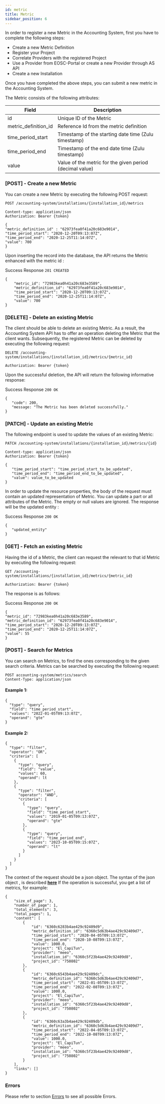 ```yaml
---
id: metric
title: Metric
sidebar_position: 6
---
```


In order to register a new Metric in the Accounting System, first you have to complete the following steps:

- Create a new Metric Definition
- Register your Project
- Correlate Providers with the registered Project
- Use a Provider from EOSC-Portal or create a new Provider through AS API
- Create a new Installation

Once you have completed the above steps, you can submit a new metric in the Accounting System.

The Metric consists of the following attributes:

| Field          	| Description   	                      | 
|------------------	|---------------------------------------- |
| id             	| Unique ID of the Metric             |
| metric_definition_id       	| Reference Id from the metric definition |
| time_period_start      	    | Timestamp of the starting date time (Zulu timestamp) |
| time_period_end      	|Timestamp of the end date time (Zulu timestamp)|
| value      	| Value of the metric for the given period (decimal value) |

### [POST] - Create a new Metric

You can create a new Metric by executing the following POST request:

```
POST /accounting-system/installations/{installation_id}/metrics

Content-type: application/json
Authorization: Bearer {token}

{
"metric_definition_id" : "62973fea0f41a20c683e9014",
"time_period_start": "2020-12-20T09:13:07Z",
"time_period_end": "2020-12-25T11:14:07Z",  
"value": 700
}
```

Upon inserting the record into the database, the API returns the Metric enhanced with the metric id :

Success Response `201 CREATED`

```
{
    "metric_id": "72983kea0h41a20c683e3589",
    "metric_definition_id": "62973fea0f41a20c683e9014",
    "time_period_start": "2020-12-20T09:13:07Z",
    "time_period_end": "2020-12-25T11:14:07Z",
    "value": 700
}
```


### [DELETE] - Delete an existing Metric

The client should be able to delete an existing Metric. As a result, the Accounting System API has to offer an operation deleting the Metric that the client wants.
Subsequently, the registered Metric can be deleted by executing the following request:

```
DELETE /accounting-system/installations/{installation_id}/metrics/{metric_id}

Authorization: Bearer {token}
```

Upon the successful deletion, the API will return the following informative response:

Success Response `200 OK`

```
{
   "code": 200,
   "message: "The Metric has been deleted successfully." 
}
```

### [PATCH] - Update an existing Metric

The following endpoint is used to update the values of an existing Metric:

```
PATCH /accounting-system/installations/{installation_id}/metrics/{id}

Content-type: application/json
Authorization: Bearer {token}

{
   "time_period_start": "time_period_start_to_be_updated",
   "time_period_end": "time_period_end_to_be_updated",
   "value": value_to_be_updated
}
```

In order to update the resource properties, the body of the request must contain an updated representation of Metric. You can update a part or all attributes of the Metric. The empty or null values are ignored.
The response will be the updated entity :

Success Response `200 OK`

```
{
   "updated_entity"
}
```

### [GET] - Fetch an existing Metric

Having the id of a Metric, the client can request the relevant to that id Metric by executing the following request:

```
GET /accounting-system/installations/{installation_id}/metrics/{metric_id}

Authorization: Bearer {token}
```

The response is as follows:

Success Response `200 OK`

```
{    
"metric_id": "72983kea0h41a20c683e3589",
"metric_definition_id": "62973fea0f41a20c683e9014", 
"time_period_start": "2020-12-20T09:13:07Z", 
"time_period_end": "2020-12-25T11:14:07Z",   
"value": 55
}
```

### [POST] - Search for Metrics
 
You can search on Metrics, to find the ones corresponding to the given search criteria. Metrics  can be searched by executing the following request:
 
``` 
POST accounting-system/metrics/search
Content-Type: application/json
```
#### Example 1: 
```
{
  "type": "query",
  "field": "time_period_start",
  "values": "2022-01-05T09:13:07Z",
  "operand": "gte"
}
```

#### Example 2: 

```
{
  "type": "filter",
  "operator": "OR",
  "criteria": [
    {
      "type": "query",
      "field": "value",
      "values": 60,
      "operand": lt
    },
    {
      "type": "filter",
      "operator": "AND",
      "criteria": [
        {
          "type": "query",
          "field": "time_period_start",
          "values": "2019-01-05T09:13:07Z",
          "operand": "gte"
        },
        {
          "type": "query",
          "field": "time_period_end",
          "values": "2023-10-05T09:15:07Z",
          "operand": "lt"
        }
      ]
    }
  ]
}
```
 
The context of the request should be a json object. The syntax of the json object , is described <b> <a href="https://argoeu.github.io/argo-accounting/docs/guides/search-filter">here</a></b>
If the operation is successful, you get a list of metrics, for example:
```
{
    "size_of_page": 3,
    "number_of_page": 1,
    "total_elements": 3,
    "total_pages": 1,
    "content": [
        {
            "id": "6360c6283b4ae429c92409d9",
            "metric_definition_id": "6360c5d63b4ae429c92409d7",
            "time_period_start": "2020-04-05T09:13:07Z",
            "time_period_end": "2020-10-08T09:13:07Z",
            "value": 1000.0,
            "project": "El_CapiTun",
            "provider": "meeo",
            "installation_id": "6360c5f23b4ae429c92409d8",
            "project_id": "750802"
        },
        {
            "id": "6360c6543b4ae429c92409dc",
            "metric_definition_id": "6360c5d63b4ae429c92409d7",
            "time_period_start": "2022-01-05T09:13:07Z",
            "time_period_end": "2022-02-08T09:13:07Z",
            "value": 1000.0,
            "project": "El_CapiTun",
            "provider": "meeo",
            "installation_id": "6360c5f23b4ae429c92409d8",
            "project_id": "750802"
        },
        {
            "id": "6360c63a3b4ae429c92409db",
            "metric_definition_id": "6360c5d63b4ae429c92409d7",
            "time_period_start": "2022-04-05T09:13:07Z",
            "time_period_end": "2022-10-08T09:13:07Z",
            "value": 1000.0,
            "project": "El_CapiTun",
            "provider": "meeo",
            "installation_id": "6360c5f23b4ae429c92409d8",
            "project_id": "750802"
        }
    ],
    "links": []
}
```


### Errors

Please refer to section [Errors](./api_errors) to see all possible Errors.

